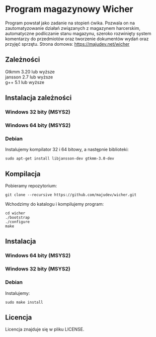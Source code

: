 # Program magazynowy Wicher
Program powstał jako zadanie na stopień ćwika. Pozwala on na zautomatyzowanie działań związanych z magazynem harcerskim, automatyczne podliczanie stanu magazynu, szeroko rozwinięty system komentarzy do przedmiotów oraz tworzenie dokumentów wydań oraz przyjęć sprzętu.
Strona domowa: https://majudev.net/wicher
  
## Zależności
Gtkmm 3.20 lub wyższe  
jansson 2.7 lub wyższe  
g++ 5.1 lub wyższe  
  
## Instalacja zależności
### Windows 32 bity (MSYS2)
### Windows 64 bity (MSYS2)
### Debian
Instalujemy kompilator 32 i 64 bitowy, a następnie biblioteki:
```
sudo apt-get install libjansson-dev gtkmm-3.0-dev
```
## Kompilacja
Pobieramy repozytorium:
```
git clone --recursive https://github.com/majudev/wicher.git
```
Wchodzimy do katalogu i kompilujemy program:
```
cd wicher  
./bootstrap  
./configure  
make
```
## Instalacja
### Windows 64 bity (MSYS2)
### Windows 32 bity (MSYS2)
### Debian
Instalujemy:
```
sudo make install
```
## Licencja
Licencja znajduje się w pliku LICENSE.
